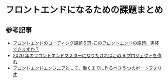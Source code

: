 # フロントエンドになるための課題まとめ

## 参考記事

- [フロントエンドのコーディング課題６選-このフロントエンドの課題、実装できますか？](https://qiita.com/baby-degu/items/d68e52a0727248ba2750)
- [2020 年のフロントエンドマスターになりたければこの 9 プロジェクトを作れ](https://qiita.com/rana_kualu/items/915345b8f3f870cfe2aa)
- [フロントエンドエンジニアとして、働くまでに作るべき 5 つのポートフォリオ](https://slawkolodziej.com/posts/5-javascript-projects-you-should-build-as-junior-frontend-developer)
